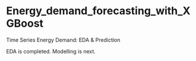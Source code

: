 # Energy_demand_forecasting_with_XGBoost
Time Series Energy Demand: EDA &amp; Prediction


EDA is completed. Modelling is next.
